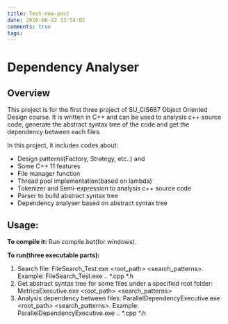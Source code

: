 ```yaml
---
title: Test-new-post
date: 2016-06-22 13:54:02
comments: true
tags:
---
```

# Dependency Analyser

## Overview
This project is for the first three project of SU_CIS687 Object Oriented Design course. It is written in C++ and can be used to analysis c++ source code, generate the abstract syntax tree of the code and get the dependency between each files.

In this project, it includes codes about:
* Design patterns(Factory, Strategy, etc..) and
* Some C++ 11 features
* File manager function
* Thread pool implementation(based on lambda)
* Tokenizer and Semi-expression to analysis c++ source code
* Parser to build abstract syntax tree
* Dependency analyser based on abstract syntax tree


## Usage:

**To compile it:**
Run complie.bat(for windows).

**To run(three executable parts):**
1. Search file: FileSearch_Test.exe <root_path> <search_patterns>. Example: FileSearch_Test.exe .. *.cpp *.h
2. Get abstract syntax tree for some files under a specified root folder: MetricsExecutive.exe <root_path> <search_patterns>
3. Analysis dependency between files:
    ParallelDependencyExecutive.exe <root_path> <search_patterns>. Example: ParallelDependencyExecutive.exe .. *.cpp *.h
    
